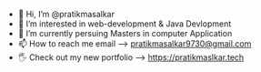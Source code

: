 - 👋 Hi, I’m @pratikmasalkar
- 👀 I’m interested in web-development & Java Devlopment
- 🌱 I’m currently persuing Masters in computer Application
- 📫 How to reach me email --> pratikmasalkar9730@gmail.com
- 🖐️ Check out my new portfolio --> https://pratikmaslkar.tech

<!---
pratikmasalkar/pratikmasalkar is a ✨ special ✨ repository because its `README.md` (this file) appears on your GitHub profile.
You can click the Preview link to take a look at your changes.
--->
